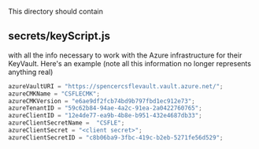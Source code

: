This directory should contain

## secrets/keyScript.js

with all the info necessary to work with the Azure infrastructure for their KeyVault. Here's an example (note all this information no longer represents anything real)

```js
azureVaultURI = "https://spencercsflevault.vault.azure.net/";
azureCMKName = "CSFLECMK";
azureCMKVersion = "e6ae9df2fcb74bd9b797fbd1ec912e73";
azureTenantID = "59c62b84-94ae-4a2c-91ea-2a0422760765";
azureClientID = "12e4de77-ea9b-4b8e-b951-432e4687db33";
azureClientSecretName =  "CSFLE";
azureClientSecret = "<client secret>";
azureClientSecretID = "c8b06ba9-3fbc-419c-b2eb-5271fe56d529";
```